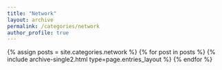 ```yaml
---
title: "Network"
layout: archive
permalink: /categories/network
author_profile: true
---
```


{% assign posts = site.categories.network %}
{% for post in posts %} {% include archive-single2.html type=page.entries_layout %} {% endfor %}